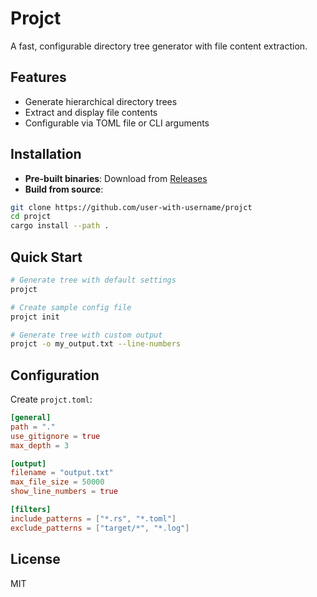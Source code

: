 # Projct

A fast, configurable directory tree generator with file content extraction.

## Features

- Generate hierarchical directory trees
- Extract and display file contents
- Configurable via TOML file or CLI arguments

## Installation

- **Pre-built binaries**: Download from [Releases](https://github.com/user-with-username/projct/releases)
- **Build from source**:
```bash
git clone https://github.com/user-with-username/projct
cd projct
cargo install --path .
```

## Quick Start

```bash
# Generate tree with default settings
projct

# Create sample config file
projct init

# Generate tree with custom output
projct -o my_output.txt --line-numbers
```

## Configuration

Create `projct.toml`:

```toml
[general]
path = "."
use_gitignore = true
max_depth = 3

[output]
filename = "output.txt"
max_file_size = 50000
show_line_numbers = true

[filters]
include_patterns = ["*.rs", "*.toml"]
exclude_patterns = ["target/*", "*.log"]
```

## License

MIT